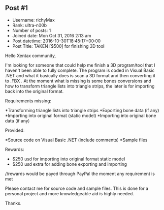 ## Post #1
- Username: richyMax
- Rank: ultra-n00b
- Number of posts: 1
- Joined date: Mon Oct 31, 2016 2:13 am
- Post datetime: 2016-10-30T18:45:17+00:00
- Post Title: TAKEN [$500] for finishing 3D tool

Hello Xentax community,

I'm looking for someone that could help me finish a 3D program/tool that I haven't been able to fully complete. The program is coded in Visual Basic .NET and what it basically does is scan a 3D format and then converting it to .FBX . At the moment what is missing is some bones conversions and how to transform triangle lists into triangle strips, the later is for importing back into the original format. 

Requirements missing:

*Transforming triangle lists into triangle strips
*Exporting bone data (if any)
*Importing into original format (static model)
*Importing into original bone data (if any)

Provided:

*Source code on Visual Basic .NET (include comments)
*Sample files

Rewards:

* $250 usd for importing into original format static model 
* $250 usd extra for adding bone exporting and importing

//rewards would be payed through PayPal the moment any requirement is met

Please contact me for source code and sample files. This is done for a personal project and more knowledgeable aid is highly needed.

Thanks.
